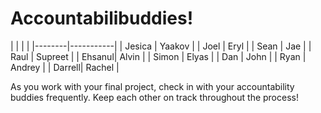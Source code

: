 # Accountabilibuddies!

| | | |
|--------|-----------|
| Jesica | Yaakov    |
| Joel   | Eryl      |
| Sean   | Jae       |
| Raul   | Supreet   |
| Ehsanul| Alvin     |
| Simon  | Elyas     |
| Dan    | John      |
| Ryan   | Andrey    |
| Darrell| Rachel    |

As you work with your final project, check in with your accountability buddies frequently. Keep each other on track throughout the process! 
